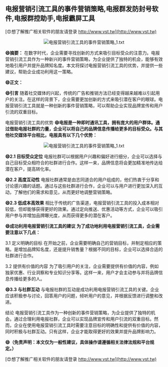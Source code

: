 ## **电报营销引流工具的事件营销策略,电报群发防封号软件,电报群控助手,电报霸屏工具**

[😍想了解推广相关软件的朋友请登录 http://www.vst.tw](http://www.vst.tw)

 <center><img src="https://vst.tw/MP4/tuiguang/png/0.png" alt="电报营销引流工具的事件营销策略_1.txt"></center>

**😄摘要：**
在数字时代，企业需要寻找创新的方式来吸引目标受众的注意力。电报营销引流工具作为一种新兴的事件营销策略，为企业提供了独特的机会，能够有效地吸引用户并提升品牌知名度。本文将探讨电报营销引流工具的优势，并提供一些建议，帮助企业成功利用这一策略。

**😄正文：**

**😄引言**
随着社交媒体的兴起，传统的广告和推销方法已经变得越来越难以引起用户的关注。在这样的背景下，企业需要更加创新的方式来吸引潜在客户的眼球。电报营销引流工具就是一种创新的事件营销策略，可以帮助企业实现品牌宣传和用户引流的双重目标。

电报营销引流工具的优势
**😄电报是一种即时通讯工具，拥有庞大的用户群体。通过借助电报社群的力量，企业可以将自己的品牌信息传播给更多的目标受众。与其他社交媒体平台相比，电报具有以下几个优势：**

 <center><img src="https://vst.tw/MP4/tuiguang/png/1.png" alt="电报营销引流工具的事件营销策略_1.txt"></center>

**😄2.1 目标受众定位**
电报社群可以根据用户兴趣和偏好进行细分，企业可以选择与自己目标受众相符合的社群进行合作。这样一来，品牌信息将会更加精准地传达给潜在客户，提高转化率。

**😄2.2 高度互动性**
电报社群通常是由志同道合的用户组成的，他们热衷于分享和讨论感兴趣的话题。通过与这些社群进行合作，企业可以与用户进行更加深入的互动，了解他们的需求和意见，从而更好地调整营销策略。

**😄2.3 低成本高效果**
相比于传统的广告渠道，电报营销引流工具的投入成本相对较低，但却能够获得更好的效果。通过定向推送、优惠活动等方式，企业可以吸引用户参与并增加品牌曝光度，从而获得更多的潜在客户。

**😄成功利用电报营销引流工具的建议 为了成功地利用电报营销引流工具，企业需要注意以下几点：**

3.1 定义明确的目标
在开始之前，企业需要明确自己的营销目标，并制定相应的策略。是增加品牌知名度，还是提升销售量？根据不同的目标，企业可以选择合适的社群进行合作。

3.2 提供有价值的内容
为了吸引用户的关注，企业需要提供有价值的内容，例如独家优惠、行业洞察和专业知识分享等。这样一来，用户才会主动参与并将品牌信息传播给更多的人。

**😄3.3 与社群互动**
与电报社群的互动是成功利用电报营销引流工具的关键。企业应该积极参与讨论，回答用户的问题，倾听用户的意见，并根据反馈进行调整和改进。

结论 电报营销引流工具作为一种创新的事件营销策略，为企业提供了独特的机会。通过合理利用电报社群，企业可以实现品牌宣传和用户引流的双重目标。然而，企业在使用电报营销引流工具时需要注意目标的明确性和提供有价值的内容，同时积极与社群互动。只有这样，企业才能取得更好的效果并提升品牌影响力。

**😄（免责声明：本文仅为一般性建议，具体操作请遵循相关法律法规和平台规定。）**

[😍想了解推广相关软件的朋友请登录 http://www.vst.tw](http://www.vst.tw)



